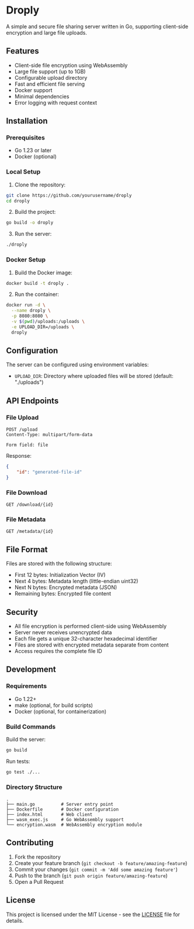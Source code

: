 # Droply

A simple and secure file sharing server written in Go, supporting client-side encryption and large file uploads.

## Features

- Client-side file encryption using WebAssembly
- Large file support (up to 1GB)
- Configurable upload directory
- Fast and efficient file serving
- Docker support
- Minimal dependencies
- Error logging with request context

## Installation

### Prerequisites

- Go 1.23 or later
- Docker (optional)

### Local Setup

1. Clone the repository:
```bash
git clone https://github.com/yourusername/droply
cd droply
```

2. Build the project:
```bash
go build -o droply
```

3. Run the server:
```bash
./droply
```

### Docker Setup

1. Build the Docker image:
```bash
docker build -t droply .
```

2. Run the container:
```bash
docker run -d \
  --name droply \
  -p 8080:8080 \
  -v $(pwd)/uploads:/uploads \
  -e UPLOAD_DIR=/uploads \
  droply
```

## Configuration

The server can be configured using environment variables:

- `UPLOAD_DIR`: Directory where uploaded files will be stored (default: "./uploads")

## API Endpoints

### File Upload
```
POST /upload
Content-Type: multipart/form-data

Form field: file
```

Response:
```json
{
    "id": "generated-file-id"
}
```

### File Download
```
GET /download/{id}
```

### File Metadata
```
GET /metadata/{id}
```

## File Format

Files are stored with the following structure:
- First 12 bytes: Initialization Vector (IV)
- Next 4 bytes: Metadata length (little-endian uint32)
- Next N bytes: Encrypted metadata (JSON)
- Remaining bytes: Encrypted file content

## Security

- All file encryption is performed client-side using WebAssembly
- Server never receives unencrypted data
- Each file gets a unique 32-character hexadecimal identifier
- Files are stored with encrypted metadata separate from content
- Access requires the complete file ID

## Development

### Requirements

- Go 1.22+
- make (optional, for build scripts)
- Docker (optional, for containerization)

### Build Commands

Build the server:
```bash
go build
```

Run tests:
```bash
go test ./...
```

### Directory Structure

```
.
├── main.go          # Server entry point
├── Dockerfile       # Docker configuration
├── index.html       # Web client
├── wasm_exec.js     # Go WebAssembly support
└── encryption.wasm  # WebAssembly encryption module
```

## Contributing

1. Fork the repository
2. Create your feature branch (`git checkout -b feature/amazing-feature`)
3. Commit your changes (`git commit -m 'Add some amazing feature'`)
4. Push to the branch (`git push origin feature/amazing-feature`)
5. Open a Pull Request

## License

This project is licensed under the MIT License - see the [LICENSE](LICENSE) file for details.